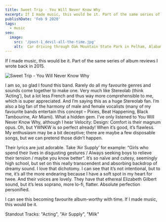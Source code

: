 ```yaml
---
title: Sweet Trip - You Will Never Know Why
excerpt: If I made music, this would be it. Part of the same series of album reviews I wrote back in 2015.
publishDate: 'Feb 9 2020'
tags:
  - music
seo:
  image:
    src: '/post-1_devil-all-the-time.jpg'
    alt:  Car driving through Oak Mountain State Park in Pelham, Alabama
---
```

If I made music, this would be it. Part of the same series of album reviews I wrote back in 2015.

![Sweet Trip - You Will Never Know Why](/sweet-trip-ywnkw.png)

I am so, so glad I found this band. Rarely do all my favourite genres and sounds come together to make one. Very much like Stereolab (think ‘Acting’), but a lot less French and thus way more comprehensible to me, which is super appreciated. And I’m saying this as a huge Stereolab fan. I’m also a big fan of the harmony of male and female vocalists (many of my favourite bands entertain this concept – Pixies, Beat Happening, Black Tambourine, Air Miami). What a hidden gem. I’ve only listened to You Will Never Know Why, although I hear Velocity: Design: Comfort is their magnum opus. Oh, but YWNKW is so perfect already! When it’s good, it’s flawless. My enthusiasm may be a bit deceptive; there are maybe a few disposable songs, but we can pretend those didn’t happen.

Their lyrics are just adorable. Take ‘Air Supply’ for example: “Girls who spend their lives in disgusting gestures / Always seeking boys to relieve their tension / maybe you know better”. It’s so naïve and cutesy, seemingly high school, but set on this really transcendent and absorbing backdrop of dreamy sound. I love that dichotomy. I can see that it’s not intentional, but to me, it’s all the more endearing because I have a soft spot in my heart for twee. And their voices are lovely. They have that ethereal Elizabeth Gilbert sound, but it’s less soprano, more lo-fi, flatter. Absolute perfection personified.

I can see this becoming favourite album-worthy with time. If I made music, this would be it.

Standout Tracks: "Acting", "Air Supply", "Milk"
